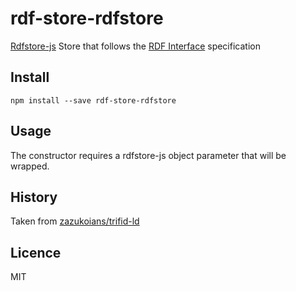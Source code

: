 # rdf-store-rdfstore

[Rdfstore-js](https://github.com/antoniogarrote/rdfstore-js) Store that follows the [RDF Interface](http://bergos.github.io/rdf-ext-spec/) specification

## Install

```
npm install --save rdf-store-rdfstore
```

## Usage

The constructor requires a rdfstore-js object parameter that will be wrapped.

## History

Taken from [zazukoians/trifid-ld](https://github.com/zazukoians/rdf-ext)

## Licence

MIT